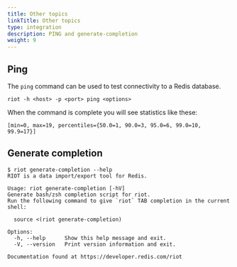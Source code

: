 ```yaml
---
title: Other topics
linkTitle: Other topics
type: integration
description: PING and generate-completion
weight: 9
---
```


## Ping

The `ping` command can be used to test connectivity to a Redis database.

```
riot -h <host> -p <port> ping <options>
```

When the command is complete you will see statistics like these:

```
[min=0, max=19, percentiles={50.0=1, 90.0=3, 95.0=6, 99.0=10, 99.9=17}]
```

## Generate completion

```
$ riot generate-completion --help
RIOT is a data import/export tool for Redis.

Usage: riot generate-completion [-hV]
Generate bash/zsh completion script for riot.
Run the following command to give `riot` TAB completion in the current shell:

  source <(riot generate-completion)

Options:
  -h, --help      Show this help message and exit.
  -V, --version   Print version information and exit.

Documentation found at https://developer.redis.com/riot
```